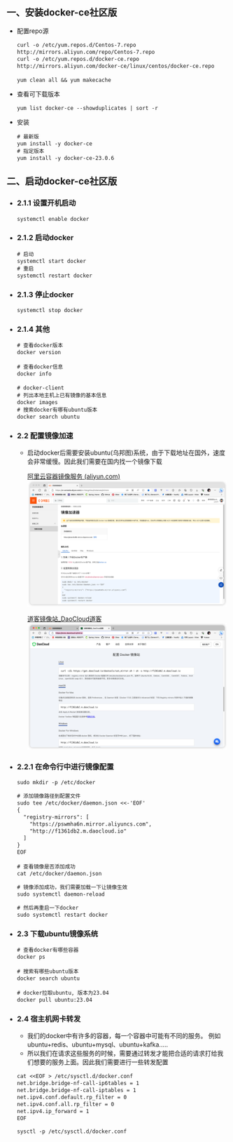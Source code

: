 ## 一、安装docker-ce社区版

- 配置repo源

  ``` 
  curl -o /etc/yum.repos.d/Centos-7.repo http://mirrors.aliyun.com/repo/Centos-7.repo
  curl -o /etc/yum.repos.d/docker-ce.repo http://mirrors.aliyun.com/docker-ce/linux/centos/docker-ce.repo
  
  yum clean all && yum makecache
  ```

- 查看可下载版本

  ```
  yum list docker-ce --showduplicates | sort -r
  ```

- 安装

  ```
  # 最新版
  yum install -y docker-ce
  # 指定版本
  yum install -y docker-ce-23.0.6
  ```

## 二、启动docker-ce社区版
- ### 2.1.1 设置开机启动
  ```
  systemctl enable docker
  ```

- ### 2.1.2 启动docker

  ```
  # 启动
  systemctl start docker
  # 重启
  systemctl restart docker
  ```

- ### 2.1.3 停止docker

  ```
  systemctl stop docker
  ```

- ### 2.1.4 其他

  ```
  # 查看docker版本
  docker version
  
  # 查看docker信息
  docker info
  
  # docker-client
  # 列出本地主机上已有镜像的基本信息
  docker images
  # 搜索docker有哪有ubuntu版本
  docker search ubuntu
  ```

- ### 2.2 配置镜像加速
  - 启动docker后需要安装ubuntu(乌邦图)系统，由于下载地址在国外，速度会非常缓慢。因此我们需要在国内找一个镜像下载

    [阿里云容器镜像服务 (aliyun.com)](https://cr.console.aliyun.com/cn-hangzhou/instances/mirrors)
    ![image-20230721174626022](image/image-20230721174626022.png)

    [道客镜像站_DaoCloud道客](https://www.daocloud.io/mirror)
    ![image-20230721174936892](image/image-20230721174936892.png)

- ### 2.2.1 在命令行中进行镜像配置

  ```
  sudo mkdir -p /etc/docker
  ```

  ```
  # 添加镜像路径到配置文件
  sudo tee /etc/docker/daemon.json <<-'EOF'
  {
    "registry-mirrors": [
      "https://pswmha6n.mirror.aliyuncs.com",
      "http://f1361db2.m.daocloud.io"
    ]
  }
  EOF

  # 查看镜像是否添加成功
  cat /etc/docker/daemon.json
  ```

  ```
  # 镜像添加成功，我们需要加载一下让镜像生效
  sudo systemctl daemon-reload
  ```

  ```
  # 然后再重启一下docker
  sudo systemctl restart docker
  ```

- ### 2.3 下载ubuntu镜像系统

  ```
  # 查看docker有哪些容器
  docker ps
  
  # 搜索有哪些ubuntu版本
  docker search ubuntu
  
  # docker拉取ubuntu, 版本为23.04
  docker pull ubuntu:23.04
  ```

- ### 2.4 宿主机网卡转发
  - 我们的docker中有许多的容器，每一个容器中可能有不同的服务。
    例如ubuntu+redis、ubuntu+mysql、ubuntu+kafka.....
  - 所以我们在请求这些服务的时候，需要通过转发才能把合适的请求打给我们想要的服务上面。因此我们需要进行一些转发配置

  ```
  cat <<EOF > /etc/sysctl.d/docker.conf
  net.bridge.bridge-nf-call-ip6tables = 1
  net.bridge.bridge-nf-call-iptables = 1
  net.ipv4.conf.default.rp_filter = 0
  net.ipv4.conf.all.rp_filter = 0
  net.ipv4.ip_forward = 1
  EOF
  ```

  ```
  sysctl -p /etc/sysctl.d/docker.conf
  ```
